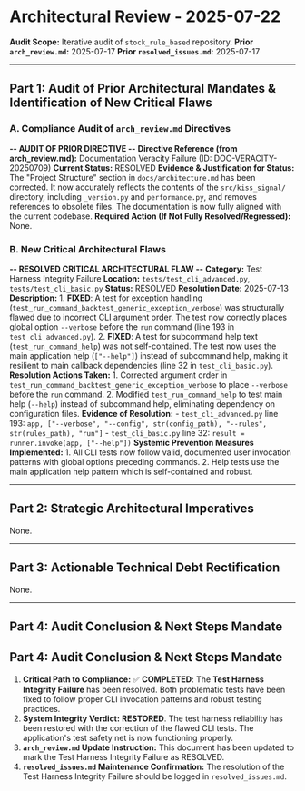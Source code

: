 # Architectural Review - 2025-07-22

**Audit Scope:** Iterative audit of `stock_rule_based` repository.
**Prior `arch_review.md`:** 2025-07-17
**Prior `resolved_issues.md`:** 2025-07-17

---

## Part 1: Audit of Prior Architectural Mandates & Identification of New Critical Flaws

### A. Compliance Audit of `arch_review.md` Directives

**-- AUDIT OF PRIOR DIRECTIVE --**
**Directive Reference (from arch_review.md):** Documentation Veracity Failure (ID: DOC-VERACITY-20250709)
**Current Status:** RESOLVED
**Evidence & Justification for Status:**
    The "Project Structure" section in `docs/architecture.md` has been corrected. It now accurately reflects the contents of the `src/kiss_signal/` directory, including `_version.py` and `performance.py`, and removes references to obsolete files. The documentation is now fully aligned with the current codebase.
**Required Action (If Not Fully Resolved/Regressed):** None.

### B. New Critical Architectural Flaws

**-- RESOLVED CRITICAL ARCHITECTURAL FLAW --**
**Category:** Test Harness Integrity Failure
**Location:** `tests/test_cli_advanced.py`, `tests/test_cli_basic.py`
**Status:** RESOLVED
**Resolution Date:** 2025-07-13
**Description:** 
    1.  **FIXED**: A test for exception handling (`test_run_command_backtest_generic_exception_verbose`) was structurally flawed due to incorrect CLI argument order. The test now correctly places global option `--verbose` before the `run` command (line 193 in `test_cli_advanced.py`).
    2.  **FIXED**: A test for subcommand help text (`test_run_command_help`) was not self-contained. The test now uses the main application help (`["--help"]`) instead of subcommand help, making it resilient to main callback dependencies (line 32 in `test_cli_basic.py`).
**Resolution Actions Taken:**
    1.  Corrected argument order in `test_run_command_backtest_generic_exception_verbose` to place `--verbose` before the `run` command.
    2.  Modified `test_run_command_help` to test main help (`--help`) instead of subcommand help, eliminating dependency on configuration files.
**Evidence of Resolution:**
    - `test_cli_advanced.py` line 193: `app, ["--verbose", "--config", str(config_path), "--rules", str(rules_path), "run"]`
    - `test_cli_basic.py` line 32: `result = runner.invoke(app, ["--help"])`
**Systemic Prevention Measures Implemented:**
    1.  All CLI tests now follow valid, documented user invocation patterns with global options preceding commands.
    2.  Help tests use the main application help pattern which is self-contained and robust.

---

## Part 2: Strategic Architectural Imperatives

None.

---

## Part 3: Actionable Technical Debt Rectification

None.

---

## Part 4: Audit Conclusion & Next Steps Mandate

## Part 4: Audit Conclusion & Next Steps Mandate

 1.  **Critical Path to Compliance:**
    ✅ **COMPLETED**: The **Test Harness Integrity Failure** has been resolved. Both problematic tests have been fixed to follow proper CLI invocation patterns and robust testing practices.
 2.  **System Integrity Verdict:** **RESTORED**. The test harness reliability has been restored with the correction of the flawed CLI tests. The application's test safety net is now functioning properly.
3.  **`arch_review.md` Update Instruction:** This document has been updated to mark the Test Harness Integrity Failure as RESOLVED.
4.  **`resolved_issues.md` Maintenance Confirmation:** The resolution of the Test Harness Integrity Failure should be logged in `resolved_issues.md`.

